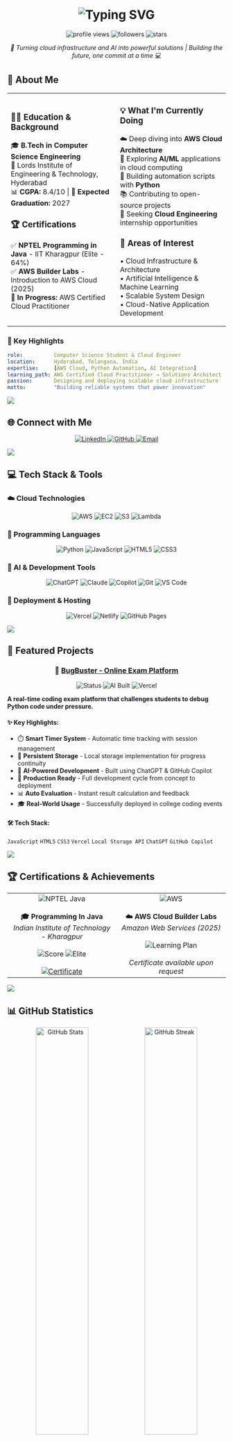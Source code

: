 <h1 align="center">
  <img src="https://readme-typing-svg.herokuapp.com?font=Fira+Code&weight=600&size=28&pause=1000&color=00D9FF&center=true&vCenter=true&width=600&lines=Hi+%F0%9F%91%8B%2C+I'm+Mohammed+Abdul+Ghani+Siraj;Cloud+Computing+Enthusiast+%E2%98%81%EF%B8%8F;AI+%26+Machine+Learning+Explorer+%F0%9F%A4%96;Building+Scalable+Solutions+%F0%9F%9A%80" alt="Typing SVG" />
</h1>

<p align="center">
  <img src="https://komarev.com/ghpvc/?username=siraj-hp&label=Profile%20Views&color=00d9ff&style=for-the-badge" alt="profile views" />
  <img src="https://img.shields.io/github/followers/siraj-hp?label=Followers&style=for-the-badge&color=00d9ff" alt="followers" />
  <img src="https://img.shields.io/github/stars/siraj-hp?label=Stars&style=for-the-badge&color=00d9ff" alt="stars" />
</p>

<p align="center">
  <em>🚀 Turning cloud infrastructure and AI into powerful solutions | Building the future, one commit at a time 💻</em>
</p>

## 🚀 About Me

<table>
<tr>
<td width="50%">

### 👨‍🎓 Education & Background

🎓 **B.Tech in Computer Science Engineering**  
📍 Lords Institute of Engineering & Technology, Hyderabad  
📊 **CGPA:** 8.4/10 | 🎯 **Expected Graduation:** 2027

### 🏆 Certifications

✅ **NPTEL Programming in Java** - IIT Kharagpur (Elite - 64%)  
✅ **AWS Builder Labs** - Introduction to AWS Cloud (2025)  
🔄 **In Progress:** AWS Certified Cloud Practitioner

</td>
<td width="50%">

### 💡 What I'm Currently Doing

☁️ Deep diving into **AWS Cloud Architecture**  
🤖 Exploring **AI/ML** applications in cloud computing  
🐍 Building automation scripts with **Python**  
📚 Contributing to open-source projects  
💼 Seeking **Cloud Engineering** internship opportunities

### 🎯 Areas of Interest

• Cloud Infrastructure & Architecture  
• Artificial Intelligence & Machine Learning  
• Scalable System Design  
• Cloud-Native Application Development

</td>
</tr>
</table>

### 🌟 Key Highlights

```yaml
role:          Computer Science Student & Cloud Engineer
location:      Hyderabad, Telangana, India
expertise:     [AWS Cloud, Python Automation, AI Integration]
learning_path: AWS Certified Cloud Practitioner → Solutions Architect
passion:       Designing and deploying scalable cloud infrastructure
motto:         "Building reliable systems that power innovation"
```

<img src="https://user-images.githubusercontent.com/73097560/115834477-dbab4500-a447-11eb-908a-139a6edaec5c.gif">

## 🌐 Connect with Me

<p align="center">
  <a href="https://www.linkedin.com/in/mohammedabdulghanisiraj" target="_blank">
    <img src="https://img.shields.io/badge/LinkedIn-0077B5?style=for-the-badge&logo=linkedin&logoColor=white&style=for-the-badge" alt="LinkedIn"/>
  </a>
  <a href="https://github.com/Siraj-hp" target="_blank">
    <img src="https://img.shields.io/badge/GitHub-100000?style=for-the-badge&logo=github&logoColor=white" alt="GitHub"/>
  </a>
  <a href="mailto:mohammedabdulghanisiraj@gmail.com">
    <img src="https://img.shields.io/badge/Gmail-D14836?style=for-the-badge&logo=gmail&logoColor=white" alt="Email"/>
  </a>
</p>

<img src="https://user-images.githubusercontent.com/73097560/115834477-dbab4500-a447-11eb-908a-139a6edaec5c.gif">

## 💻 Tech Stack & Tools

### ☁️ Cloud Technologies
<p align="center">
  <img src="https://img.shields.io/badge/Amazon_AWS-FF9900?style=for-the-badge&logo=amazonaws&logoColor=white" alt="AWS"/>
  <img src="https://img.shields.io/badge/AWS_EC2-FF9900?style=for-the-badge&logo=amazonec2&logoColor=white" alt="EC2"/>
  <img src="https://img.shields.io/badge/AWS_S3-569A31?style=for-the-badge&logo=amazons3&logoColor=white" alt="S3"/>
  <img src="https://img.shields.io/badge/AWS_Lambda-FF9900?style=for-the-badge&logo=awslambda&logoColor=white" alt="Lambda"/>
</p>

### 🔧 Programming Languages
<p align="center">
  <img src="https://img.shields.io/badge/Python-3776AB?style=for-the-badge&logo=python&logoColor=white" alt="Python"/>
  <img src="https://img.shields.io/badge/JavaScript-F7DF1E?style=for-the-badge&logo=javascript&logoColor=black" alt="JavaScript"/>
  <img src="https://img.shields.io/badge/HTML5-E34F26?style=for-the-badge&logo=html5&logoColor=white" alt="HTML5"/>
  <img src="https://img.shields.io/badge/CSS3-1572B6?style=for-the-badge&logo=css3&logoColor=white" alt="CSS3"/>
</p>

### 🤖 AI & Development Tools
<p align="center">
  <img src="https://img.shields.io/badge/ChatGPT-74aa9c?style=for-the-badge&logo=openai&logoColor=white" alt="ChatGPT"/>
  <img src="https://img.shields.io/badge/Claude-181818?style=for-the-badge&logo=anthropic&logoColor=white" alt="Claude"/>
  <img src="https://img.shields.io/badge/GitHub_Copilot-000000?style=for-the-badge&logo=githubcopilot&logoColor=white" alt="Copilot"/>
  <img src="https://img.shields.io/badge/Git-F05032?style=for-the-badge&logo=git&logoColor=white" alt="Git"/>
  <img src="https://img.shields.io/badge/VS_Code-007ACC?style=for-the-badge&logo=visualstudiocode&logoColor=white" alt="VS Code"/>
</p>

### 🚀 Deployment & Hosting
<p align="center">
  <img src="https://img.shields.io/badge/Vercel-000000?style=for-the-badge&logo=vercel&logoColor=white" alt="Vercel"/>
  <img src="https://img.shields.io/badge/Netlify-00C7B7?style=for-the-badge&logo=netlify&logoColor=white" alt="Netlify"/>
  <img src="https://img.shields.io/badge/GitHub_Pages-222222?style=for-the-badge&logo=githubpages&logoColor=white" alt="GitHub Pages"/>
</p>

<img src="https://user-images.githubusercontent.com/73097560/115834477-dbab4500-a447-11eb-908a-139a6edaec5c.gif">

## 🚀 Featured Projects

<div align="center">

### 🐛 [BugBuster - Online Exam Platform](https://github.com/Siraj-hp/BugBuster)

<img src="https://img.shields.io/badge/Status-Live-success?style=for-the-badge" alt="Status"/>
<img src="https://img.shields.io/badge/Built_With-AI_Tools-blueviolet?style=for-the-badge" alt="AI Built"/>
<img src="https://img.shields.io/badge/Deployed_On-Vercel-black?style=for-the-badge&logo=vercel" alt="Vercel"/>

</div>

**A real-time coding exam platform that challenges students to debug Python code under pressure.**

#### ✨ Key Highlights:
- ⏱️ **Smart Timer System** - Automatic time tracking with session management
- 💾 **Persistent Storage** - Local storage implementation for progress continuity
- 🤖 **AI-Powered Development** - Built using ChatGPT & GitHub Copilot
- 🎯 **Production Ready** - Full development cycle from concept to deployment
- 📊 **Auto Evaluation** - Instant result calculation and feedback
- 🎓 **Real-World Usage** - Successfully deployed in college coding events

#### 🛠️ Tech Stack:
`JavaScript` `HTML5` `CSS3` `Vercel` `Local Storage API` `ChatGPT` `GitHub Copilot`

<img src="https://user-images.githubusercontent.com/73097560/115834477-dbab4500-a447-11eb-908a-139a6edaec5c.gif">

## 🏆 Certifications & Achievements

<table align="center">
  <tr>
    <td align="center" width="50%">
      <img src="https://img.shields.io/badge/NPTEL-Programming_In_Java-blue?style=for-the-badge" alt="NPTEL Java"/>
      <br><br>
      <strong>🎓 Programming In Java</strong><br/>
      <em>Indian Institute of Technology - Kharagpur</em><br/><br/>
      <img src="https://img.shields.io/badge/Score-64%25-success?style=flat-square" alt="Score"/>
      <img src="https://img.shields.io/badge/Elite-Performer-gold?style=flat-square" alt="Elite"/>
      <br><br>
      <a href="https://archive.nptel.ac.in/content/noc/NOC25/SEM1/Ecertificates/106/noc25-cs57/Course/NPTEL25CS57S114700213804424455.pdf" target="_blank">
        <img src="https://img.shields.io/badge/View_Certificate-0077B5?style=flat-square&logo=adobeacrobatreader" alt="Certificate"/>
      </a>
    </td>
    <td align="center" width="50%">
      <img src="https://img.shields.io/badge/AWS-Cloud_Builder-FF9900?style=for-the-badge&logo=amazonaws" alt="AWS"/>
      <br><br>
      <strong>☁️ AWS Cloud Builder Labs</strong><br/>
      <em>Amazon Web Services (2025)</em><br/><br/>
      <img src="https://img.shields.io/badge/Learning_Plan-Introduction_to_AWS-orange?style=flat-square" alt="Learning Plan"/>
      <br><br>
      <em>Certificate available upon request</em>
    </td>
  </tr>
</table>

<img src="https://user-images.githubusercontent.com/73097560/115834477-dbab4500-a447-11eb-908a-139a6edaec5c.gif">

## 📊 GitHub Statistics

<p align="center">
  <img width="49%" src="https://github-readme-stats.vercel.app/api?username=siraj-hp&show_icons=true&theme=radical&hide_border=true&bg_color=0D1117&title_color=00D9FF&icon_color=00D9FF&text_color=FFFFFF" alt="GitHub Stats"/>
  <img width="49%" src="https://github-readme-streak-stats.herokuapp.com/?user=siraj-hp&theme=radical&hide_border=true&background=0D1117&stroke=00D9FF&ring=00D9FF&fire=FF6B6B&currStreakLabel=00D9FF" alt="GitHub Streak"/>
</p>

<p align="center">
  <img width="49%" src="https://github-readme-stats.vercel.app/api/top-langs/?username=siraj-hp&layout=compact&theme=radical&hide_border=true&bg_color=0D1117&title_color=00D9FF&text_color=FFFFFF" alt="Top Languages"/>
  <img width="49%" src="https://github-readme-activity-graph.vercel.app/graph?username=siraj-hp&theme=react-dark&hide_border=true&bg_color=0D1117&color=00D9FF&line=00D9FF&point=FFFFFF" alt="Contribution Graph"/>
</p>

<img src="https://user-images.githubusercontent.com/73097560/115834477-dbab4500-a447-11eb-908a-139a6edaec5c.gif">

## 🎯 2025 Goals & Roadmap

- ✅ Complete AWS Certified Cloud Practitioner
- 🔄 Master AWS Solutions Architect concepts
- 📚 Build 5+ cloud-based projects
- 🤝 Contribute to open-source cloud projects
- 💼 Secure a Cloud Engineering internship
- 🧠 Dive deeper into Machine Learning with AWS SageMaker
- 📝 Share knowledge through technical blogs

<img src="https://user-images.githubusercontent.com/73097560/115834477-dbab4500-a447-11eb-908a-139a6edaec5c.gif">

---

<p align="center">
  <img src="https://capsule-render.vercel.app/api?type=waving&color=gradient&customColorList=6,11,20&height=100&section=footer&text=Let's%20Build%20the%20Future%20Together!&fontSize=30&fontAlignY=70&animation=twinkling&fontColor=gradient" alt="Footer"/>
</p>

<p align="center">
  <em>💡 "The cloud is not the limit – it's just the beginning." ☁️</em>
</p>

<p align="center">
  <em>⭐ Star my repositories if you find them interesting! Let's connect and collaborate! 🚀</em>
</p>
